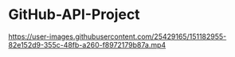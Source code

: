 # GitHub-API-Project

https://user-images.githubusercontent.com/25429165/151182955-82e152d9-355c-48fb-a260-f8972179b87a.mp4

